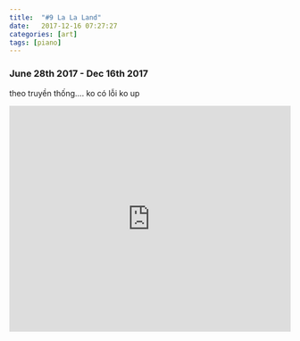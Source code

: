 ```yaml
---
title:  "#9 La La Land"
date:   2017-12-16 07:27:27
categories: [art]
tags: [piano]
---
```


### June 28th 2017 - Dec 16th 2017

theo truyền thống.... ko có lỗi ko up

<iframe style="overflow:hidden; width:100%; height:405px" src="https://www.youtube.com/embed/kEYssp4-Pj4" frameborder="0" allow="accelerometer; autoplay; clipboard-write; encrypted-media; gyroscope; picture-in-picture" allowfullscreen></iframe>
